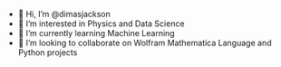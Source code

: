 - 👋 Hi, I’m @dimasjackson
- 👀 I’m interested in Physics and Data Science
- 🌱 I’m currently learning Machine Learning
- 💞️ I’m looking to collaborate on Wolfram Mathematica Language and Python projects

<!---
dimasjackson/dimasjackson is a ✨ special ✨ repository because its `README.md` (this file) appears on your GitHub profile.
You can click the Preview link to take a look at your changes.
--->
